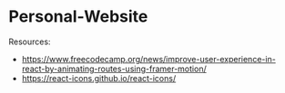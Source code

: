 # Personal-Website
Resources:
- https://www.freecodecamp.org/news/improve-user-experience-in-react-by-animating-routes-using-framer-motion/
- https://react-icons.github.io/react-icons/
